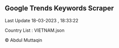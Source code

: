 

## Google Trends Keywords Scraper 
 
Last Update 18-03-2023 , 18:33:22

Country List :
VIETNAM.json



© Abdul Muttaqin 
